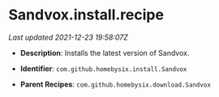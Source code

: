 # Sandvox.install.recipe

_Last updated 2021-12-23 19:58:07Z_

- **Description**: Installs the latest version of Sandvox.

- **Identifier**: `com.github.homebysix.install.Sandvox`

- **Parent Recipes**: `com.github.homebysix.download.Sandvox`